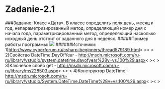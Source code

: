Zadanie-2.1
===========
###Задание:
Класс «Дата». В классе определить поля день, месяц и год, непараметризированный метод, определяющий номер дня с начала года, 
параметризированный метод, определяющий насколько исходный день отстоит от заданного дня в неделях.
#####Пример работы программы:
<a target="_blank" href="http://fastpic.ru"><img src="http://i65.fastpic.ru/big/2014/0717/5d/f9041ba3e0a0398f64293cf37e35d75d.jpg" border="0"></a>
######Источники:
1)http://www.cyberforum.ru/csharp-beginners/thread579189.html< >< >
2)Свойство DateTime.DayOfYear - http://msdn.microsoft.com/ru-ru/library/vstudio/system.datetime.dayofyear%28v=vs.100%29.aspx< >< >
3)Ключевое слово get - http://msdn.microsoft.com/ru-ru/library/ms228503.aspx< >< >
4)Конструктор DateTime - http://msdn.microsoft.com/ru-ru/library/vstudio/System.DateTime.DateTime%28v=vs.100%29.aspx< >< >
